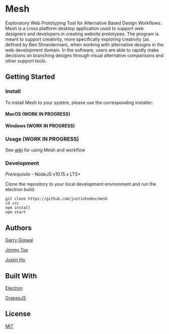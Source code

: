 # Mesh

Exploratory Web Prototyping Tool for Alternative Based Design Workflows. Mesh is a cross platform desktop application used to support web designers and developers in creating website prototypes. The program is meant to support creativity, more specifically exploring creativity (as defined by Ben Shneiderman), when working with alternative designs in the web development domain. In the software, users are able to rapidly make decisions on branching designs through visual alternative comparisons and other support tools.

## Getting Started

### Install

To install Mesh to your system, please use the corresponding installer:

#### MacOS (WORK IN PROGRESS)

#### Windows (WORK IN PROGRESS)

### Usage (WORK IN PROGRESS)

See [wiki](https://github.com/justinhodev/mesh/wiki) for using Mesh and workflow

### Development

*Prerequisite* - NodeJS v10.15.x LTS+

Clone the repository to your local development environment and run the electron build.

```
git clone https://github.com/justinhodev/mesh
cd src
npm install
npm start
```

## Authors

[Garry Grewal](https://github.com/garrygrewal)

[Jimmy Tse](https://github.com/jynds)

[Justin Ho](https://github.com/justinhodev)

## Built With

[Electron](https://electronjs.org/)

[GrapesJS](https://grapesjs.com/)

## License

[MIT](https://github.com/justinhodev/mesh/blob/master/LICENSE)
